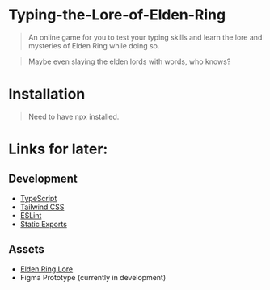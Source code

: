 # Typing-the-Lore-of-Elden-Ring
> An online game for you to test your typing skills and learn the lore and mysteries of Elden Ring while doing so.

> Maybe even slaying the elden lords with words, who knows?


# Installation
> Need to have npx installed.

# Links for later:
## Development
- [TypeScript](https://www.typescriptlang.org/docs/handbook/typescript-in-5-minutes.html)
- [Tailwind CSS](https://tailwindcss.com/docs/installation)
- [ESLint](https://eslint.org/)
- [Static Exports](https://nextjs.org/docs/pages/building-your-application/deploying/static-exports)

## Assets
- [Elden Ring Lore](https://eldenring.wiki.fextralife.com/Lore)
- Figma Prototype (currently in development)